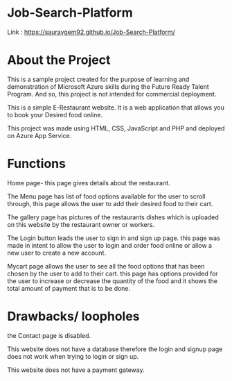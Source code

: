 # Job-Search-Platform

Link : https://sauravgem92.github.io/Job-Search-Platform/

# About the Project
This is a sample project created for the purpose of learning and demonstration of Microsoft Azure skills during the Future Ready Talent Program. And so, this project is not intended for commercial deployment.

This is a simple E-Restaurant website. It is a web application that allows you to book your Desired food online.

This project was made using HTML, CSS, JavaScript and PHP and deployed on Azure App Service.

# Functions
Home page- this page gives details about the restaurant.

The Menu page has list of food options available for the user to scroll through, this page allows the user to add their desired food to their cart.

The gallery page has pictures of the restaurants dishes which is uploaded on this website by the restaurant owner or workers.

The Login button leads the user to sign in and sign up page. this page was made in intent to allow the user to login and order food online or allow a new user to create a new account.

Mycart page allows the user to see all the food options that has been chosen by the user to add to their cart. this page has options provided for the user to increase or decrease the quantity of the food and it shows the total amount of payment that is to be done.

# Drawbacks/ loopholes
the Contact page is disabled.

This website does not have a database therefore the login and signup page does not work when trying to login or sign up.

This website does not have a payment gateway.
